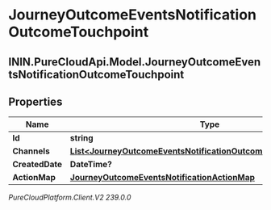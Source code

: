 # JourneyOutcomeEventsNotificationOutcomeTouchpoint

## ININ.PureCloudApi.Model.JourneyOutcomeEventsNotificationOutcomeTouchpoint

## Properties

|Name | Type | Description | Notes|
|------------ | ------------- | ------------- | -------------|
| **Id** | **string** |  | [optional] |
| **Channels** | [**List&lt;JourneyOutcomeEventsNotificationOutcomeTouchpointChannel&gt;**](JourneyOutcomeEventsNotificationOutcomeTouchpointChannel) |  | [optional] |
| **CreatedDate** | **DateTime?** |  | [optional] |
| **ActionMap** | [**JourneyOutcomeEventsNotificationActionMap**](JourneyOutcomeEventsNotificationActionMap) |  | [optional] |



_PureCloudPlatform.Client.V2 239.0.0_
